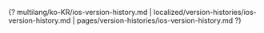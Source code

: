 {? multilang/ko-KR/ios-version-history.md | localized/version-histories/ios-version-history.md | pages/version-histories/ios-version-history.md ?}
